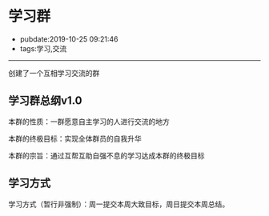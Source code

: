# 学习群

- pubdate:2019-10-25 09:21:46
- tags:学习,交流

---------

创建了一个互相学习交流的群

## 学习群总纲v1.0

本群的性质：一群愿意自主学习的人进行交流的地方

本群的终极目标：实现全体群员的自我升华

本群的宗旨：通过互帮互助自强不息的学习达成本群的终极目标


## 学习方式

学习方式（暂行非强制）：周一提交本周大致目标，周日提交本周总结。
